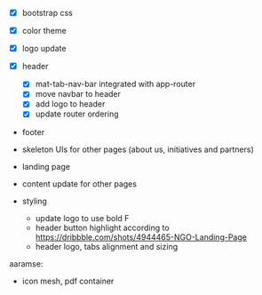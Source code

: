- [x] bootstrap css
- [x] color theme
- [x] logo update
- [x] header

  - [x] mat-tab-nav-bar integrated with app-router
  - [x] move navbar to header
  - [x] add logo to header
  - [x] update router ordering

- footer
- skeleton UIs for other pages (about us, initiatives and partners)
- landing page
- content update for other pages

- styling
  - update logo to use bold F
  - header button highlight according to https://dribbble.com/shots/4944465-NGO-Landing-Page
  - header logo, tabs alignment and sizing

aaramse:

- icon mesh, pdf container
